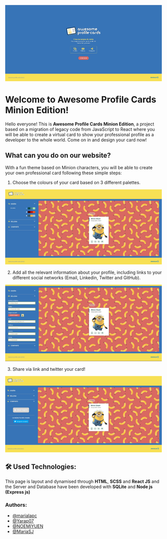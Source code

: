 ![Minions landing](./src/public-react/static/media/minion-landing.jpg)

# Welcome to Awesome Profile Cards Minion Edition!

Hello everyone! This is **Awesome Profile Cards Minion Edition**, a project based on a migration of legacy code from JavaScript to React where you will be able to create a virtual card to show your professional profile as a developer to the whole world. Come on in and design your card now!

## What can you do on our website?

With a fun theme based on Minion characters, you will be able to create your own professional card following these simple steps:

1. Choose the colours of your card based on 3 different palettes.

![Minions Design](./src/public-react/static/media/minion-create-section.jpg)

2. Add all the relevant information about your profile, including links to your different social networks (Email, Linkedin, Twitter and GitHub).

![Minions Fill](./src/public-react/static/media/minion-fill.jpg)

3. Share via link and twitter your card!

![Minions Share](./src/public-react/static/media/minion-share.jpg)

## 🛠 Used Technologies:

This page is layout and dynamised through **HTML**, **SCSS** and **React JS** and the Server and Database have been developed with **SQLite** and **Node js (Express js)**

### Authors:

- [@marialapc](https://github.com/marialapc)
- [@Yarap07](https://github.com/Yarap07)
- [@NOEMIYUEN](https://github.com/NOEMIYUEN)
- [@MariaSJ](https://github.com/MariaSJ)
